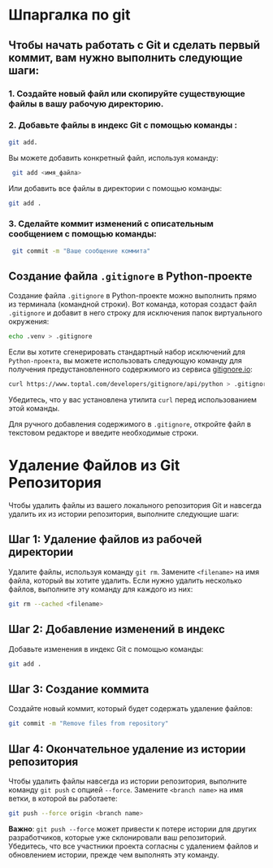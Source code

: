 # Шпаргалка по git

## Чтобы начать работать с Git и сделать первый коммит, вам нужно выполнить следующие шаги:

### 1. Создайте новый файл или скопируйте существующие файлы в вашу рабочую директорию.
### 2. Добавьте файлы в индекс Git с помощью команды :
```bash
git add.
```
Вы можете добавить конкретный файл, используя команду:
```bash
 git add <имя_файла>
 ```
 Или добавить все файлы в директории с помощью команды:

```bash
git add .
```
### 3. Сделайте коммит изменений с описательным сообщением с помощью команды:
```bash
 git commit -m "Ваше сообщение коммита"
```   
## Создание файла `.gitignore` в Python-проекте

Создание файла `.gitignore` в Python-проекте можно выполнить прямо из терминала (командной строки). Вот команда, которая создаст файл `.gitignore` и добавит в него строку для исключения папок виртуального окружения:

```bash
echo .venv > .gitignore
```

Если вы хотите сгенерировать стандартный набор исключений для `Python-проекта`, вы можете использовать следующую команду для получения предустановленного содержимого из сервиса [gitignore.io](https://www.toptal.com/developers/gitignore):

```bash
curl https://www.toptal.com/developers/gitignore/api/python > .gitignore
```

Убедитесь, что у вас установлена утилита `curl` перед использованием этой команды.

Для ручного добавления содержимого в `.gitignore`, откройте файл в текстовом редакторе и введите необходимые строки.

# Удаление Файлов из Git Репозитория

Чтобы удалить файлы из вашего локального репозитория Git и навсегда удалить их из истории репозитория, выполните следующие шаги:

## Шаг 1: Удаление файлов из рабочей директории

Удалите файлы, используя команду `git rm`. Замените `<filename>` на имя файла, который вы хотите удалить. Если нужно удалить несколько файлов, выполните эту команду для каждого из них:

```bash
git rm --cached <filename>
```

## Шаг 2: Добавление изменений в индекс

Добавьте изменения в индекс Git с помощью команды:

```bash
git add .
```

## Шаг 3: Создание коммита

Создайте новый коммит, который будет содержать удаление файлов:

```bash
git commit -m "Remove files from repository"
```

## Шаг 4: Окончательное удаление из истории репозитория

Чтобы удалить файлы навсегда из истории репозитория, выполните команду `git push` с опцией `--force`. Замените `<branch name>` на имя ветки, в которой вы работаете:

```bash
git push --force origin <branch name>
```

**Важно**: `git push --force` может привести к потере истории для других разработчиков, которые уже склонировали ваш репозиторий. Убедитесь, что все участники проекта согласны с удалением файлов и обновлением истории, прежде чем выполнять эту команду.
